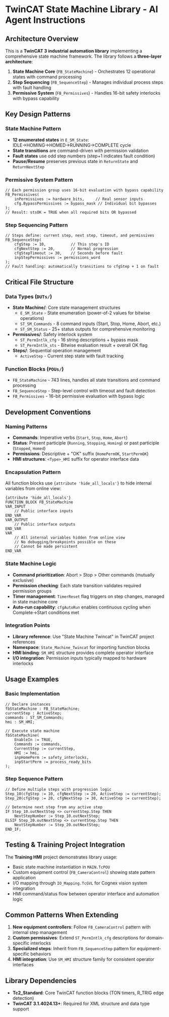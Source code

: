 # TwinCAT State Machine Library - AI Agent Instructions

## Architecture Overview

This is a **TwinCAT 3 industrial automation library** implementing a comprehensive state machine framework. The library follows a **three-layer architecture**:

1. **State Machine Core** (`FB_StateMachine`) - Orchestrates 12 operational states with command processing
2. **Step Sequencing** (`FB_SequenceStep`) - Manages individual process steps with fault handling  
3. **Permissive System** (`FB_Permissives`) - Handles 16-bit safety interlocks with bypass capability

## Key Design Patterns

### State Machine Pattern
- **12 enumerated states** in `E_SM_State`: IDLE→HOMING→HOMED→RUNNING→COMPLETE cycle
- **State transitions** are command-driven with permission validation
- **Fault states** use odd step numbers (step+1 indicates fault condition)
- **Pause/Resume** preserves previous state in `ReturnState` and `ReturnNextStep`

### Permissive System Pattern
```st
// Each permission group uses 16-bit evaluation with bypass capability
FB_Permissives(
    inPermissives := hardware_bits,     // Real sensor inputs
    cfg.BypassPermissives := bypass_mask // Individual bit bypasses
);
// Result: stsOK = TRUE when all required bits OR bypassed
```

### Step Sequencing Pattern
```st
// Steps define: current step, next step, timeout, and permissives
FB_SequenceStep(
    cfgStep := 10,           // This step's ID
    cfgNextStep := 20,       // Normal progression
    cfgStepTimeout := 30,    // Seconds before fault
    inpStepPermissives := permissions_word
);
// Fault handling: automatically transitions to cfgStep + 1 on fault
```

## Critical File Structure

### Data Types (`DUTs/`)
- **State Machine/**: Core state management structures
  - `E_SM_State` - State enumeration (power-of-2 values for bitwise operations)
  - `ST_SM_Commands` - 8 command inputs (Start, Stop, Home, Abort, etc.)
  - `ST_SM_Status` - 25+ status outputs for comprehensive monitoring
- **Permissives/**: Safety interlock system  
  - `ST_PermIntlk_cfg` - 16 string descriptions + bypass mask
  - `ST_PermIntlk_sts` - Bitwise evaluation result + overall OK flag
- **Steps/**: Sequential operation management
  - `ActiveStep` - Current step state with fault tracking

### Function Blocks (`POUs/`)
- `FB_StateMachine` - 743 lines, handles all state transitions and command processing
- `FB_SequenceStep` - Step-level control with timeout and fault detection  
- `FB_Permissives` - 16-bit permissive evaluation with bypass logic

## Development Conventions

### Naming Patterns
- **Commands**: Imperative verbs (`Start`, `Stop`, `Home`, `Abort`)
- **Status**: Present participle (`Running`, `Stopping`, `Homing`) or past participle (`Stopped`, `Homed`)
- **Permissions**: Descriptive + "OK" suffix (`HomePermOK`, `StartPermOK`)
- **HMI structures**: `<Type>_HMI` suffix for operator interface data

### Encapsulation Pattern
All function blocks use `{attribute 'hide_all_locals'}` to hide internal variables from online view:
```st
{attribute 'hide_all_locals'}
FUNCTION_BLOCK FB_StateMachine
VAR_INPUT
    // Public interface inputs
END_VAR
VAR_OUTPUT  
    // Public interface outputs
END_VAR
VAR
    // All internal variables hidden from online view
    // No debugging/breakpoints possible on these
    // Cannot be made persistent
END_VAR
```

### State Machine Logic
- **Command prioritization**: Abort > Stop > Other commands (mutually exclusive)
- **Permission checking**: Each state transition validates required permission groups
- **Timer management**: `TimerReset` flag triggers on step changes, managed in state machine core
- **Auto-run capability**: `cfgAutoRun` enables continuous cycling when Complete→Start conditions met

### Integration Points
- **Library reference**: Use "State Machine Twincat" in TwinCAT project references
- **Namespace**: `State_Machine_Twincat` for importing function blocks
- **HMI binding**: `SM_HMI` structure provides complete operator interface
- **I/O integration**: Permission inputs typically mapped to hardware interlocks

## Usage Examples

### Basic Implementation
```st
// Declare instances
fbStateMachine : FB_StateMachine;
currentStep : ActiveStep;
commands : ST_SM_Commands;
hmi : SM_HMI;

// Execute state machine  
fbStateMachine(
    EnableIn := TRUE,
    Commands := commands,
    CurrentStep := currentStep,
    HMI := hmi,
    inpHomePerm := safety_interlocks,
    inpStartPerm := process_ready_bits
);
```

### Step Sequence Pattern
```st
// Define multiple steps with progression logic
Step_10(cfgStep := 10, cfgNextStep := 20, ActiveStep := currentStep);
Step_20(cfgStep := 20, cfgNextStep := 30, ActiveStep := currentStep);

// Determine next step from any active step
IF Step_10.outNextStep <> currentStep.Step THEN
    NextStepNumber := Step_10.outNextStep;
ELSIF Step_20.outNextStep <> currentStep.Step THEN  
    NextStepNumber := Step_20.outNextStep;
END_IF;
```

## Testing & Training Project Integration

The **Training HMI** project demonstrates library usage:
- Basic state machine instantiation in `MAIN.TcPOU`
- Custom equipment control (`FB_CameraControl`) showing state pattern application
- I/O mapping through `IO_Mapping.TcGVL` for Cognex vision system integration
- HMI command/status flow between operator interface and automation logic

## Common Patterns When Extending

1. **New equipment controllers**: Follow `FB_CameraControl` pattern with internal step management
2. **Custom permissives**: Extend `ST_PermIntlk_cfg` descriptions for domain-specific interlocks  
3. **Specialized steps**: Inherit from `FB_SequenceStep` pattern for equipment-specific behaviors
4. **HMI integration**: Use `SM_HMI` structure family for consistent operator interfaces

## Library Dependencies
- **Tc2_Standard**: Core TwinCAT function blocks (TON timers, R_TRIG edge detection)
- **TwinCAT 3.1.4024.13+**: Required for XML structure and data type support
